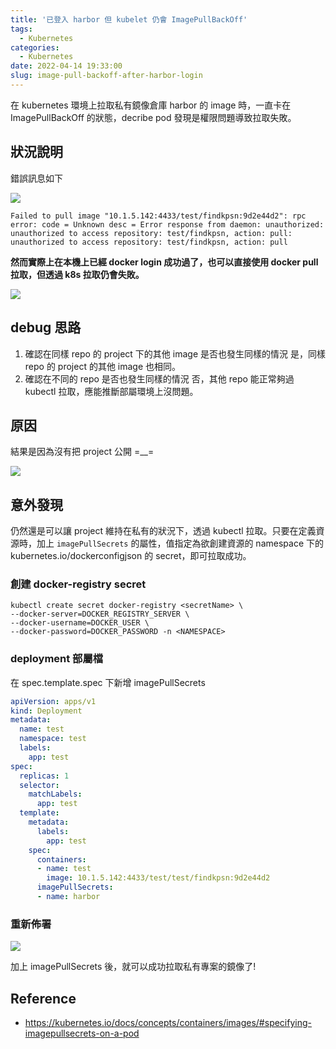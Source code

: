 ```yaml
---
title: '已登入 harbor 但 kubelet 仍會 ImagePullBackOff'
tags:
  - Kubernetes
categories:
  - Kubernetes
date: 2022-04-14 19:33:00
slug: image-pull-backoff-after-harbor-login
---
```

在 kubernetes 環境上拉取私有鏡像倉庫 harbor 的 image 時，一直卡在 ImagePullBackOff 的狀態，decribe pod 發現是權限問題導致拉取失敗。 

<!--more-->

## 狀況說明
錯誤訊息如下

![](https://imgur.com/2QcmPnq.png)

```
Failed to pull image "10.1.5.142:4433/test/findkpsn:9d2e44d2": rpc error: code = Unknown desc = Error response from daemon: unauthorized: unauthorized to access repository: test/findkpsn, action: pull: unauthorized to access repository: test/findkpsn, action: pull
```
**然而實際上在本機上已經 docker login 成功過了，也可以直接使用 docker pull 拉取，但透過 k8s 拉取仍會失敗。**

![](https://imgur.com/n9aBDLP.png)

## debug 思路
1. 確認在同樣 repo 的 project 下的其他 image 是否也發生同樣的情況
		是，同樣 repo 的 project 的其他 image 也相同。
2. 確認在不同的 repo 是否也發生同樣的情況
		否，其他 repo 能正常夠過 kubectl 拉取，應能推斷部屬環境上沒問題。

## 原因
結果是因為沒有把 project 公開 =__=

![](https://imgur.com/WTWv7l6.png)

## 意外發現
仍然還是可以讓 project 維持在私有的狀況下，透過 kubectl 拉取。只要在定義資源時，加上 `imagePullSecrets` 的屬性，值指定為欲創建資源的 namespace 下的 kubernetes.io/dockerconfigjson 的 secret，即可拉取成功。

### 創建 docker-registry secret
```
kubectl create secret docker-registry <secretName> \
--docker-server=DOCKER_REGISTRY_SERVER \
--docker-username=DOCKER_USER \
--docker-password=DOCKER_PASSWORD -n <NAMESPACE>
```

### deployment 部屬檔
在 spec.template.spec 下新增 imagePullSecrets
```yaml
apiVersion: apps/v1
kind: Deployment
metadata:
  name: test
  namespace: test
  labels:
    app: test
spec:
  replicas: 1
  selector:
    matchLabels:
      app: test
  template:
    metadata:
      labels:
        app: test
    spec:
      containers:
      - name: test
        image: 10.1.5.142:4433/test/test/findkpsn:9d2e44d2
      imagePullSecrets:
      - name: harbor
```

### 重新佈署

![](https://imgur.com/STQZ44K.png)

加上 imagePullSecrets 後，就可以成功拉取私有專案的鏡像了!

## Reference
- https://kubernetes.io/docs/concepts/containers/images/#specifying-imagepullsecrets-on-a-pod